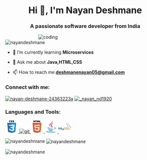 
<h1 align="center">Hi 👋, I'm Nayan Deshmane</h1>
<h3 align="center">A passionate software developer from India</h3>

<img align="right" alt="coding" width="400" src="https://media.licdn.com/dms/image/D4E12AQGWZAOnLDRaQw/article-cover_image-shrink_600_2000/0/1656679844338?e=2147483647&v=beta&t=LXuiCyZghSphTvRRmE7VHke8tY9dUz1o6NTErlbbItQ">

<p align="left"> <img src="https://komarev.com/ghpvc/?username=nayandeshmane&label=Profile%20views&color=0e75b6&style=flat" alt="nayandeshmane" /> </p>

- 🌱 I’m currently learning **Microservices**

- 💬 Ask me about **Java,HTML,CSS**

- 📫 How to reach me **deshmanenayan05@gmail.com**

<h3 align="left">Connect with me:</h3>
<p align="left">
<a href="https://linkedin.com/in/nayan-deshmane-24363223a" target="blank"><img align="center" src="https://raw.githubusercontent.com/rahuldkjain/github-profile-readme-generator/master/src/images/icons/Social/linked-in-alt.svg" alt="nayan-deshmane-24363223a" height="30" width="40" /></a>
<a href="https://instagram.com/_nayan_nd1920" target="blank"><img align="center" src="https://raw.githubusercontent.com/rahuldkjain/github-profile-readme-generator/master/src/images/icons/Social/instagram.svg" alt="_nayan_nd1920" height="30" width="40" /></a>
</p>

<h3 align="left">Languages and Tools:</h3>
<p align="left"> <a href="https://www.w3schools.com/css/" target="_blank" rel="noreferrer"> <img src="https://raw.githubusercontent.com/devicons/devicon/master/icons/css3/css3-original-wordmark.svg" alt="css3" width="40" height="40"/> </a> <a href="https://git-scm.com/" target="_blank" rel="noreferrer"> <img src="https://www.vectorlogo.zone/logos/git-scm/git-scm-icon.svg" alt="git" width="40" height="40"/> </a> <a href="https://www.w3.org/html/" target="_blank" rel="noreferrer"> <img src="https://raw.githubusercontent.com/devicons/devicon/master/icons/html5/html5-original-wordmark.svg" alt="html5" width="40" height="40"/> </a> <a href="https://www.java.com" target="_blank" rel="noreferrer"> <img src="https://raw.githubusercontent.com/devicons/devicon/master/icons/java/java-original.svg" alt="java" width="40" height="40"/> </a> <a href="https://www.mysql.com/" target="_blank" rel="noreferrer"> <img src="https://raw.githubusercontent.com/devicons/devicon/master/icons/mysql/mysql-original-wordmark.svg" alt="mysql" width="40" height="40"/> </a> </p>

<p><img align="left" src="https://github-readme-stats.vercel.app/api/top-langs?username=nayandeshmane&show_icons=true&locale=en&layout=compact" alt="nayandeshmane" /></p>

<p>&nbsp;<img align="center" src="https://github-readme-stats.vercel.app/api?username=nayandeshmane&show_icons=true&locale=en" alt="nayandeshmane" /></p>

<p><img align="center" src="https://github-readme-streak-stats.herokuapp.com/?user=nayandeshmane&" alt="nayandeshmane" /></p>
